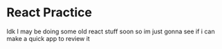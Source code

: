 # React Practice

Idk I may be doing some old react stuff soon so im just gonna see if i can make a quick app to review it

